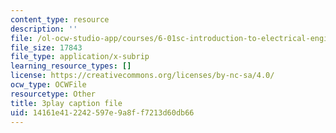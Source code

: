 ```yaml
---
content_type: resource
description: ''
file: /ol-ocw-studio-app/courses/6-01sc-introduction-to-electrical-engineering-and-computer-science-i-spring-2011/14161e412242597e9a8ff7213d60db66_UGdXwvB6K-w.vtt
file_size: 17843
file_type: application/x-subrip
learning_resource_types: []
license: https://creativecommons.org/licenses/by-nc-sa/4.0/
ocw_type: OCWFile
resourcetype: Other
title: 3play caption file
uid: 14161e41-2242-597e-9a8f-f7213d60db66
---
```


